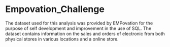# Empovation_Challenge
The dataset used for this analysis was provided by EMPovation for the purpose of self development and improvement in the use of SQL. The dataset contains information on the sales and orders of electronic from both physical stores in various locations and a online store.
